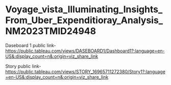 # Voyage_vista_Illuminating_Insights_From_Uber_Expenditioray_Analysis_NM2023TMID24948


Daseboard 1 public link-https://public.tableau.com/views/DASEBOARD1/Dashboard1?:language=en-US&:display_count=n&:origin=viz_share_link

Story public link-https://public.tableau.com/views/STORY_16965711272380/Story1?:language=en-US&:display_count=n&:origin=viz_share_link
